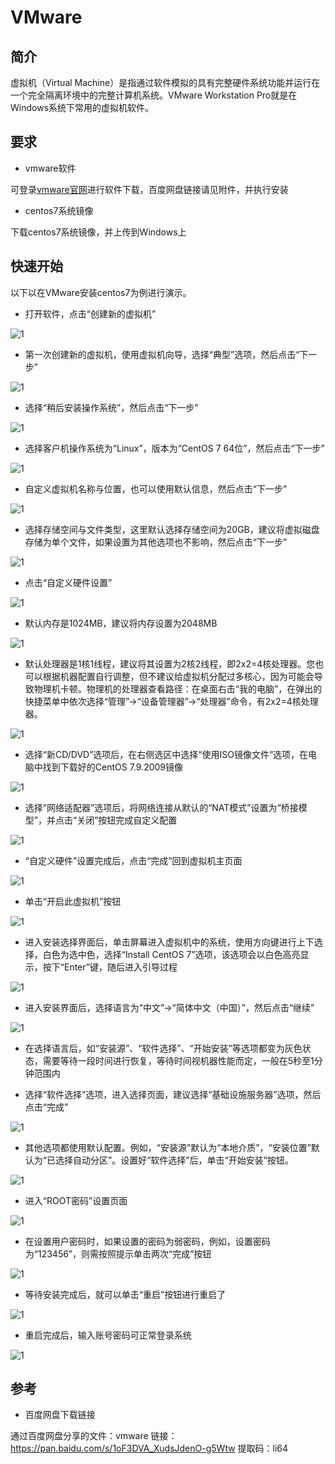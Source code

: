# VMware

## 简介

虚拟机（Virtual Machine）是指通过软件模拟的具有完整硬件系统功能并运行在一个完全隔离环境中的完整计算机系统。VMware Workstation Pro就是在Windows系统下常用的虚拟机软件。

## 要求

- vmware软件

可登录[vmware官网](https://www.vmware.com/)进行软件下载，百度网盘链接请见附件，并执行安装

- centos7系统镜像

下载centos7系统镜像，并上传到Windows上

## 快速开始

以下以在VMware安装centos7为例进行演示。

- 打开软件，点击“创建新的虚拟机”

![1](../../imgs/vmware-1.png)

- 第一次创建新的虚拟机，使用虚拟机向导，选择“典型”选项，然后点击“下一步”

![1](../../imgs/vmware-2.jpg)

- 选择“稍后安装操作系统”，然后点击“下一步”

![1](../../imgs/vmware-3.jpg)

- 选择客户机操作系统为“Linux”，版本为“CentOS 7 64位”，然后点击“下一步”

![1](../../imgs/vmware-4.jpg)

- 自定义虚拟机名称与位置，也可以使用默认信息，然后点击“下一步”

![1](../../imgs/vmware-5.png)

- 选择存储空间与文件类型，这里默认选择存储空间为20GB，建议将虚拟磁盘存储为单个文件，如果设置为其他选项也不影响，然后点击“下一步”

![1](../../imgs/vmware-6.jpg)

- 点击“自定义硬件设置”

![1](../../imgs/vmware-7.jpg)

- 默认内存是1024MB，建议将内存设置为2048MB

![1](../../imgs/vmware-8.jpg)

- 默认处理器是1核1线程，建议将其设置为2核2线程，即2x2=4核处理器。您也可以根据机器配置自行调整，但不建议给虚拟机分配过多核心，因为可能会导致物理机卡顿。物理机的处理器查看路径：在桌面右击“我的电脑”，在弹出的快捷菜单中依次选择“管理”→“设备管理器”→“处理器”命令，有2x2=4核处理器。

![1](../../imgs/vmware-9.jpg)

- 选择“新CD/DVD”选项后，在右侧选区中选择“使用ISO镜像文件”选项，在电脑中找到下载好的CentOS 7.9.2009镜像

![1](../../imgs/vmware-10.jpg)

- 选择“网络适配器”选项后，将网络连接从默认的“NAT模式”设置为“桥接模型”，并点击“关闭”按钮完成自定义配置

![1](../../imgs/vmware-11.jpg)

- “自定义硬件”设置完成后，点击“完成”回到虚拟机主页面

![1](../../imgs/vmware-12.jpg)

- 单击“开启此虚拟机”按钮

![1](../../imgs/vmware-13.jpg)

- 进入安装选择界面后，单击屏幕进入虚拟机中的系统，使用方向键进行上下选择，白色为选中色，选择“Install CentOS 7”选项，该选项会以白色高亮显示，按下“Enter”键，随后进入引导过程

![1](../../imgs/vmware-14.jpg)

- 进入安装界面后，选择语言为“中文”→“简体中文（中国）”，然后点击“继续”

![1](../../imgs/vmware-15.jpg)

- 在选择语言后，如“安装源”、“软件选择”、“开始安装”等选项都变为灰色状态，需要等待一段时间进行恢复，等待时间视机器性能而定，一般在5秒至1分钟范围内

- 选择“软件选择”选项，进入选择页面，建议选择“基础设施服务器”选项，然后点击“完成”

![1](../../imgs/vmware-16.png)

- 其他选项都使用默认配置。例如，“安装源”默认为“本地介质”，“安装位置”默认为“已选择自动分区”。设置好“软件选择”后，单击“开始安装”按钮。

![1](../../imgs/vmware-17.png)

- 进入“ROOT密码”设置页面

![1](../../imgs/vmware-18.jpg)

- 在设置用户密码时，如果设置的密码为弱密码，例如，设置密码为“123456”，则需按照提示单击两次“完成”按钮

![1](../../imgs/vmware-19.png)

- 等待安装完成后，就可以单击“重启”按钮进行重启了

![1](../../imgs/vmware-20.jpg)

- 重启完成后，输入账号密码可正常登录系统

![1](../../imgs/vmware-21.png)

## 参考

- 百度网盘下载链接

通过百度网盘分享的文件：vmware
链接：https://pan.baidu.com/s/1oF3DVA_XudsJdenO-g5Wtw 
提取码：li64 